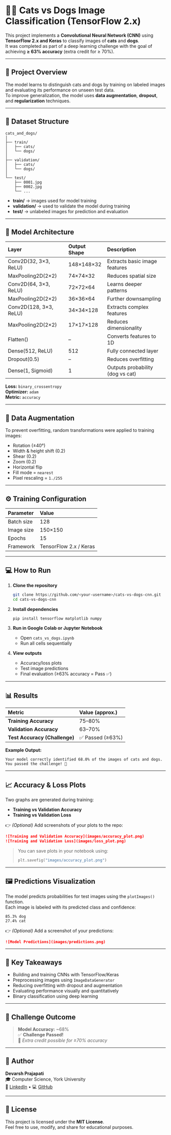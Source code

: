 # 🐶🐱 Cats vs Dogs Image Classification (TensorFlow 2.x)

This project implements a **Convolutional Neural Network (CNN)** using **TensorFlow 2.x and Keras** to classify images of **cats** and **dogs**.  
It was completed as part of a deep learning challenge with the goal of achieving **≥ 63% accuracy** (extra credit for ≥ 70%).

---

## 🚀 Project Overview

The model learns to distinguish cats and dogs by training on labeled images and evaluating its performance on unseen test data.  
To improve generalization, the model uses **data augmentation**, **dropout**, and **regularization** techniques.

---

## 📁 Dataset Structure

```
cats_and_dogs/
│
├── train/
│   ├── cats/
│   └── dogs/
│
├── validation/
│   ├── cats/
│   └── dogs/
│
└── test/
    ├── 0001.jpg
    ├── 0002.jpg
    └── ...
```

- **train/** → images used for model training
- **validation/** → used to validate the model during training
- **test/** → unlabeled images for prediction and evaluation

---

## 🧠 Model Architecture

| Layer                  | Output Shape | Description                      |
| :--------------------- | :----------- | :------------------------------- |
| Conv2D(32, 3×3, ReLU)  | 148×148×32   | Extracts basic image features    |
| MaxPooling2D(2×2)      | 74×74×32     | Reduces spatial size             |
| Conv2D(64, 3×3, ReLU)  | 72×72×64     | Learns deeper patterns           |
| MaxPooling2D(2×2)      | 36×36×64     | Further downsampling             |
| Conv2D(128, 3×3, ReLU) | 34×34×128    | Extracts complex features        |
| MaxPooling2D(2×2)      | 17×17×128    | Reduces dimensionality           |
| Flatten()              | –            | Converts features to 1D          |
| Dense(512, ReLU)       | 512          | Fully connected layer            |
| Dropout(0.5)           | –            | Reduces overfitting              |
| Dense(1, Sigmoid)      | 1            | Outputs probability (dog vs cat) |

**Loss:** `binary_crossentropy`  
**Optimizer:** `adam`  
**Metric:** `accuracy`

---

## 🧩 Data Augmentation

To prevent overfitting, random transformations were applied to training images:

- Rotation (±40°)
- Width & height shift (0.2)
- Shear (0.2)
- Zoom (0.2)
- Horizontal flip
- Fill mode = `nearest`
- Pixel rescaling = `1./255`

---

## ⚙️ Training Configuration

| Parameter  | Value                  |
| :--------- | :--------------------- |
| Batch size | 128                    |
| Image size | 150×150                |
| Epochs     | 15                     |
| Framework  | TensorFlow 2.x / Keras |

---

## 💻 How to Run

1. **Clone the repository**

   ```bash
   git clone https://github.com/<your-username>/cats-vs-dogs-cnn.git
   cd cats-vs-dogs-cnn
   ```

2. **Install dependencies**

   ```bash
   pip install tensorflow matplotlib numpy
   ```

3. **Run in Google Colab or Jupyter Notebook**

   - Open `cats_vs_dogs.ipynb`
   - Run all cells sequentially

4. **View outputs**
   - Accuracy/loss plots
   - Test image predictions
   - Final evaluation (≥63% accuracy = Pass ✅)

---

## 📊 Results

| Metric                        | Value (approx.)  |
| :---------------------------- | :--------------- |
| **Training Accuracy**         | 75–80%           |
| **Validation Accuracy**       | 63–70%           |
| **Test Accuracy (Challenge)** | ✅ Passed (≥63%) |

**Example Output:**

```
Your model correctly identified 68.0% of the images of cats and dogs.
You passed the challenge! 🎉
```

---

## 📈 Accuracy & Loss Plots

Two graphs are generated during training:

- **Training vs Validation Accuracy**
- **Training vs Validation Loss**

👉 _(Optional)_ Add screenshots of your plots to the repo:

```markdown
![Training and Validation Accuracy](images/accuracy_plot.png)
![Training and Validation Loss](images/loss_plot.png)
```

> You can save plots in your notebook using:
>
> ```python
> plt.savefig("images/accuracy_plot.png")
> ```

---

## 🖼️ Predictions Visualization

The model predicts probabilities for test images using the `plotImages()` function.  
Each image is labeled with its predicted class and confidence:

```
85.3% dog
27.4% cat
```

👉 _(Optional)_ Add a screenshot of your predictions:

```markdown
![Model Predictions](images/predictions.png)
```

---

## 🧠 Key Takeaways

- Building and training CNNs with TensorFlow/Keras
- Preprocessing images using `ImageDataGenerator`
- Reducing overfitting with dropout and augmentation
- Evaluating performance visually and quantitatively
- Binary classification using deep learning

---

## 🏁 Challenge Outcome

> **Model Accuracy:** ~68%  
> ✅ **Challenge Passed!**  
> 🌟 _Extra credit possible for ≥70% accuracy_

---

## 👤 Author

**Devarsh Prajapati**  
🎓 Computer Science, York University  
🔗 [LinkedIn](https://www.linkedin.com) • 💻 [GitHub](https://github.com)

---

## 🪪 License

This project is licensed under the **MIT License**.  
Feel free to use, modify, and share for educational purposes.
